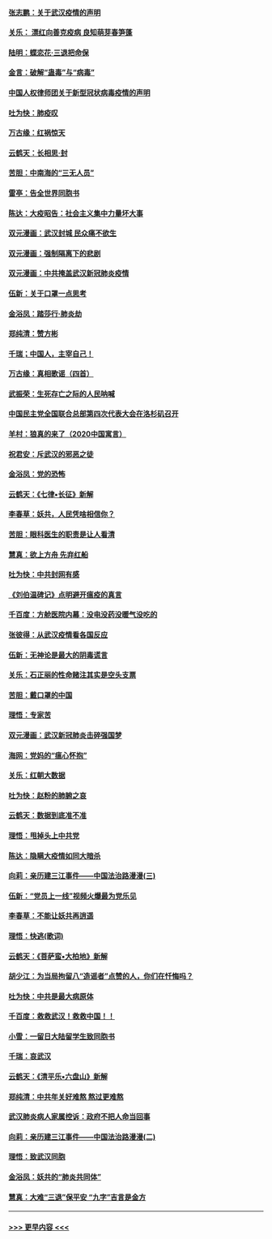 #### [张志鹏：关于武汉疫情的声明](../pages/nsc993/n11867182.md?t=02141033) 
#### [关乐： 漂红向善克疫病 良知萌芽春笋蓬](../pages/nsc993/n11865710.md?t=02141033) 
#### [陆明：蝶恋花‧三退把命保](../pages/nsc993/n11865673.md?t=02141033) 
#### [金言：破解“蛊毒”与“病毒”](../pages/nsc993/n11864103.md?t=02141033) 
#### [中国人权律师团关于新型冠状病毒疫情的声明](../pages/nsc993/n11864249.md?t=02141033) 
#### [吐为快：肺疫叹](../pages/nsc993/n11864027.md?t=02141033) 
#### [万古缘：红祸惊天](../pages/nsc993/n11864079.md?t=02141033) 
#### [云鹤天：长相思‧封](../pages/nsc993/n11864006.md?t=02141033) 
#### [苦胆：中南海的“三无人员”](../pages/nsc993/n11862997.md?t=02141033) 
#### [雷亭：告全世界同胞书](../pages/nsc993/n11862572.md?t=02141033) 
#### [陈达：大疫昭告：社会主义集中力量坏大事](../pages/nsc993/n11859419.md?t=02141033) 
#### [双元漫画：武汉封城 民众痛不欲生](../pages/nsc993/n11859287.md?t=02141033) 
#### [双元漫画：强制隔离下的悲剧](../pages/nsc993/n11859244.md?t=02141033) 
#### [双元漫画：中共掩盖武汉新冠肺炎疫情](../pages/nsc993/n11858249.md?t=02141033) 
#### [伍新：关于口罩一点思考](../pages/nsc993/n11859195.md?t=02141033) 
#### [金浴凤：踏莎行‧肺炎劫](../pages/nsc993/n11858227.md?t=02141033) 
#### [郑纯清：赞方彬](../pages/nsc993/n11856803.md?t=02141033) 
#### [千瑞；中国人，主宰自己！](../pages/nsc993/n11856793.md?t=02141033) 
#### [万古缘：真相歌谣（四首）](../pages/nsc993/n11856263.md?t=02141033) 
#### [武振荣：生死存亡之际的人民呐喊](../pages/nsc993/n11856256.md?t=02141033) 
#### [中国民主党全国联合总部第四次代表大会在洛杉矶召开](../pages/nsc993/n11856344.md?t=02141033) 
#### [羊村：狼真的来了（2020中国寓言）](../pages/nsc993/n11856229.md?t=02141033) 
#### [祝君安：斥武汉的邪恶之徒](../pages/nsc993/n11855861.md?t=02141033) 
#### [金浴凤：党的恐怖](../pages/nsc993/n11855849.md?t=02141033) 
#### [云鹤天：《七律▪长征》新解](../pages/nsc993/n11855479.md?t=02141033) 
#### [李春草：妖共，人民凭啥相信你？](../pages/nsc993/n11855196.md?t=02141033) 
#### [苦胆：眼科医生的职责是让人看清](../pages/nsc993/n11853840.md?t=02141033) 
#### [慧真：欲上方舟 先弃红船](../pages/nsc993/n11853483.md?t=02141033) 
#### [吐为快：中共封网有感](../pages/nsc993/n11852575.md?t=02141033) 
#### [《刘伯温碑记》点明避开瘟疫的真言](../pages/nsc993/n11852128.md?t=02141033) 
#### [千百度：方舱医院内幕：没电没药没暖气没吃的](../pages/nsc993/n11850211.md?t=02141033) 
#### [张彼得：从武汉疫情看各国反应](../pages/nsc993/n11850102.md?t=02141033) 
#### [伍新：无神论是最大的阴毒谎言](../pages/nsc993/n11846129.md?t=02141033) 
#### [关乐：石正丽的性命赌注其实是空头支票](../pages/nsc993/n11846109.md?t=02141033) 
#### [苦胆：戴口罩的中国](../pages/nsc993/n11845576.md?t=02141033) 
#### [理悟：专家苦](../pages/nsc993/n11845564.md?t=02141033) 
#### [双元漫画：武汉新冠肺炎击碎强国梦](../pages/nsc993/n11843320.md?t=02141033) 
#### [海网：党妈的“瘟心怀抱”](../pages/nsc993/n11840740.md?t=02141033) 
#### [关乐：红朝大数据](../pages/nsc993/n11840675.md?t=02141033) 
#### [吐为快：赵粉的肺腑之哀](../pages/nsc993/n11840618.md?t=02141033) 
#### [云鹤天：数据到底准不准](../pages/nsc993/n11840325.md?t=02141033) 
#### [理悟：甩掉头上中共党](../pages/nsc993/n11838826.md?t=02141033) 
#### [陈达：隐瞒大疫情如同大暗杀](../pages/nsc993/n11838771.md?t=02141033) 
#### [向莉：亲历建三江事件——中国法治路漫漫(三)](../pages/nsc993/n11831825.md?t=02141033) 
#### [伍新：“党员上一线”视频火爆最为党乐见](../pages/nsc993/n11838200.md?t=02141033) 
#### [李春草：不能让妖共再逍遥](../pages/nsc993/n11838102.md?t=02141033) 
#### [理悟：快逃(歌词)](../pages/nsc993/n11838083.md?t=02141033) 
#### [云鹤天：《菩萨蛮▪大柏地》新解](../pages/nsc993/n11838059.md?t=02141033) 
#### [胡少江：为当局拘留八“造谣者”点赞的人，你们在忏悔吗？](../pages/nsc993/n11836801.md?t=02141033) 
#### [吐为快：中共是最大病原体](../pages/nsc993/n11836748.md?t=02141033) 
#### [千百度：救救武汉！救救中国！！](../pages/nsc993/n11836145.md?t=02141033) 
#### [小雪：一留日大陆留学生致同胞书](../pages/nsc993/n11834624.md?t=02141033) 
#### [千瑞：哀武汉](../pages/nsc993/n11833647.md?t=02141033) 
#### [云鹤天：《清平乐▪六盘山》新解](../pages/nsc993/n11833611.md?t=02141033) 
#### [郑纯清：中共年关好难熬 熬过更难熬](../pages/nsc993/n11833489.md?t=02141033) 
#### [武汉肺炎病人家属控诉：政府不把人命当回事](../pages/nsc993/n11833205.md?t=02141033) 
#### [向莉：亲历建三江事件——中国法治路漫漫(二)](../pages/nsc993/n11829102.md?t=02141033) 
#### [理悟：致武汉同胞](../pages/nsc993/n11831522.md?t=02141033) 
#### [金浴凤：妖共的“肺炎共同体”](../pages/nsc993/n11829448.md?t=02141033) 
#### [慧真：大难“三退”保平安 “九字”吉言是金方](../pages/nsc993/n11829501.md?t=02141033) 

----
#### [ >>> 更早内容 <<< ](../indexes/nsc993-earlier.md)
